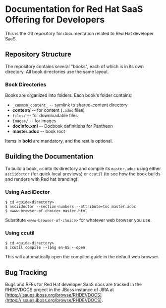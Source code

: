 # Documentation for Red Hat SaaS Offering for Developers

This is the Git repository for documentation related to Red Hat developer SaaS.


## Repository Structure


The repository contains several "books", each of which is in its own directory. All book directories use the same layout.


### Book Directories

Books are organized into folders. Each book's folder contains:

- `_common_content_` -- symlink to shared-content directory
- **content/** -- for content (`.adoc` files)
- `files/` -- for downloadable files
- `images/` -- for images
- **docinfo.xml** -- Docbook definitions for Pantheon
- **master.adoc** -- book root

Items in **bold** are mandatory, and the rest is optional.


## Building the Documentation

To build a book, `cd` into its directory and compile its `master.adoc` using either `asciidoctor` (for quick local previews) or `ccutil` (to see how the book builds and renders with Red hat branding).


### Using AsciiDoctor

```
$ cd <guide-directory>
$ asciidoctor --section-numbers --attribute=toc master.adoc
$ <www-browser-of-choice> master.html
```

Substitute `<www-browser-of-choice>` for whatever web browser you use.


### Using ccutil

```
$ cd <guide-directory>
$ ccutil compile --lang en-US --open
```

This will automatically open the compiled guide in the default web browser.


## Bug Tracking

Bugs and RFEs for Red Hat developer SaaS docs are tracked in the RHDEVDOCS project in the JBoss instance of JIRA at [https://issues.jboss.org/browse/RHDEVDOCS](https://issues.jboss.org/browse/RHDEVDOCS).
